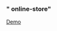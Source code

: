 ### " online-store"
<p><a href="https://vocal-bombolone-f97d3f.netlify.app/" target="_blank">Demo</a></p>
